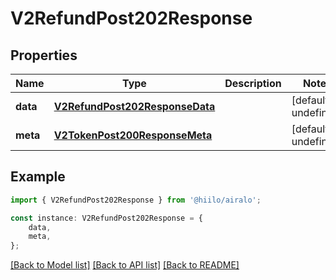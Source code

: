 # V2RefundPost202Response


## Properties

Name | Type | Description | Notes
------------ | ------------- | ------------- | -------------
**data** | [**V2RefundPost202ResponseData**](V2RefundPost202ResponseData.md) |  | [default to undefined]
**meta** | [**V2TokenPost200ResponseMeta**](V2TokenPost200ResponseMeta.md) |  | [default to undefined]

## Example

```typescript
import { V2RefundPost202Response } from '@hiilo/airalo';

const instance: V2RefundPost202Response = {
    data,
    meta,
};
```

[[Back to Model list]](../README.md#documentation-for-models) [[Back to API list]](../README.md#documentation-for-api-endpoints) [[Back to README]](../README.md)
